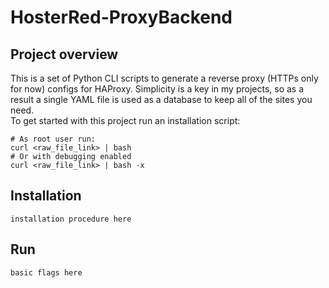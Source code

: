 # HosterRed-ProxyBackend
## Project overview
This is a set of Python CLI scripts to generate a reverse proxy (HTTPs only for now) configs for HAProxy. Simplicity is a key in my projects, so as a result a single YAML file is used as a database to keep all of the sites you need.
</br>To get started with this project run an installation script:
```
# As root user run:
curl <raw_file_link> | bash
# Or with debugging enabled
curl <raw_file_link> | bash -x
```
## Installation
```
installation procedure here
```
## Run
```
basic flags here
```
